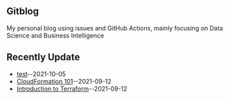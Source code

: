 ## Gitblog
My personal blog using issues and GitHub Actions, mainly focusing on Data Science and Business Intelligence
## Recently Update
- [test](https://github.com/jacquiwuc/jacquiwu-blog/issues/5)--2021-10-05
- [CloudFormation 101](https://github.com/jacquiwuc/jacquiwu-blog/issues/2)--2021-09-12
- [Introduction to Terraform](https://github.com/jacquiwuc/jacquiwu-blog/issues/1)--2021-09-12
